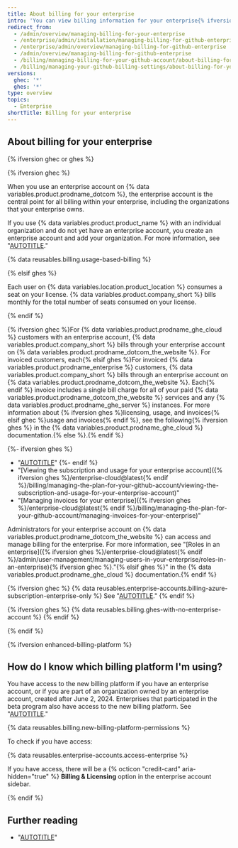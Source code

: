 ```yaml
---
title: About billing for your enterprise
intro: 'You can view billing information for your enterprise{% ifversion ghec or ghes %} account on {% data variables.product.prodname_dotcom_the_website %}{% endif %}.'
redirect_from:
  - /admin/overview/managing-billing-for-your-enterprise
  - /enterprise/admin/installation/managing-billing-for-github-enterprise
  - /enterprise/admin/overview/managing-billing-for-github-enterprise
  - /admin/overview/managing-billing-for-github-enterprise
  - /billing/managing-billing-for-your-github-account/about-billing-for-your-enterprise
  - /billing/managing-your-github-billing-settings/about-billing-for-your-enterprise
versions:
  ghec: '*'
  ghes: '*'
type: overview
topics:
  - Enterprise
shortTitle: Billing for your enterprise
---
```


## About billing for your enterprise

{% ifversion ghec or ghes %}

{% ifversion ghec %}

When you use an enterprise account on {% data variables.product.prodname_dotcom %}, the enterprise account is the central point for all billing within your enterprise, including the organizations that your enterprise owns.

If you use {% data variables.product.product_name %} with an individual organization and do not yet have an enterprise account, you create an enterprise account and add your organization. For more information, see "[AUTOTITLE](/admin/managing-your-enterprise-account/creating-an-enterprise-account)."

{% data reusables.billing.usage-based-billing %}

{% elsif ghes %}

Each user on {% data variables.location.product_location %} consumes a seat on your license. {% data variables.product.company_short %} bills monthly for the total number of seats consumed on your license.

{% endif %}

{% ifversion ghec %}For {% data variables.product.prodname_ghe_cloud %} customers with an enterprise account, {% data variables.product.company_short %} bills through your enterprise account on {% data variables.product.prodname_dotcom_the_website %}. For invoiced customers, each{% elsif ghes %}For invoiced {% data variables.product.prodname_enterprise %} customers, {% data variables.product.company_short %} bills through an enterprise account on {% data variables.product.prodname_dotcom_the_website %}. Each{% endif %} invoice includes a single bill charge for all of your paid {% data variables.product.prodname_dotcom_the_website %} services and any {% data variables.product.prodname_ghe_server %} instances. For more information about {% ifversion ghes %}licensing, usage, and invoices{% elsif ghec %}usage and invoices{% endif %}, see the following{% ifversion ghes %} in the {% data variables.product.prodname_ghe_cloud %} documentation.{% else %}.{% endif %}

{%- ifversion ghes %}
* "[AUTOTITLE](/enterprise-cloud@latest/billing/managing-the-plan-for-your-github-account/about-per-user-pricing)"
{%- endif %}
* "[Viewing the subscription and usage for your enterprise account]({% ifversion ghes %}/enterprise-cloud@latest{% endif %}/billing/managing-the-plan-for-your-github-account/viewing-the-subscription-and-usage-for-your-enterprise-account)"
* "[Managing invoices for your enterprise]({% ifversion ghes %}/enterprise-cloud@latest{% endif %}/billing/managing-the-plan-for-your-github-account/managing-invoices-for-your-enterprise)"

Administrators for your enterprise account on {% data variables.product.prodname_dotcom_the_website %} can access and manage billing for the enterprise. For more information, see "[Roles in an enterprise]({% ifversion ghes %}/enterprise-cloud@latest{% endif %}/admin/user-management/managing-users-in-your-enterprise/roles-in-an-enterprise){% ifversion ghec %}."{% elsif ghes %}" in the {% data variables.product.prodname_ghe_cloud %} documentation.{% endif %}

{% ifversion ghec %}
{% data reusables.enterprise-accounts.billing-azure-subscription-enterprise-only %} See "[AUTOTITLE](/billing/managing-the-plan-for-your-github-account/connecting-an-azure-subscription)."
{% endif %}

{% ifversion ghes %}
{% data reusables.billing.ghes-with-no-enterprise-account %}
{% endif %}

{% endif %}

{% ifversion enhanced-billing-platform %}

## How do I know which billing platform I'm using?

You have access to the new billing platform if you have an enterprise account, or if you are part of an organization owned by an enterprise account, created after June 2, 2024. Enterprises that participated in the beta program also have access to the new billing platform. See "[AUTOTITLE](/billing/using-the-new-billing-platform/about-the-new-billing-platform-for-enterprises)."

{% data reusables.billing.new-billing-platform-permissions %}

To check if you have access:

{% data reusables.enterprise-accounts.access-enterprise %}

If you have access, there will be a {% octicon "credit-card" aria-hidden="true" %} **Billing & Licensing** option in the enterprise account sidebar.

{% endif %}

## Further reading

* "[AUTOTITLE](/admin/overview/about-enterprise-accounts)"
